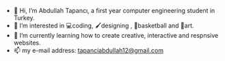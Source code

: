 - 👋 Hi, I’m Abdullah Tapancı, a first year computer engineering student in Turkey.
- 👀 I’m interested in 💻coding, 🖌designing , 🏀basketball and 🎨art.
- 🌱 I’m currently learning how to create creative, interactive and respnsive websites.
- 📫 my e-mail address: tapanciabdullah12@gmail.com
